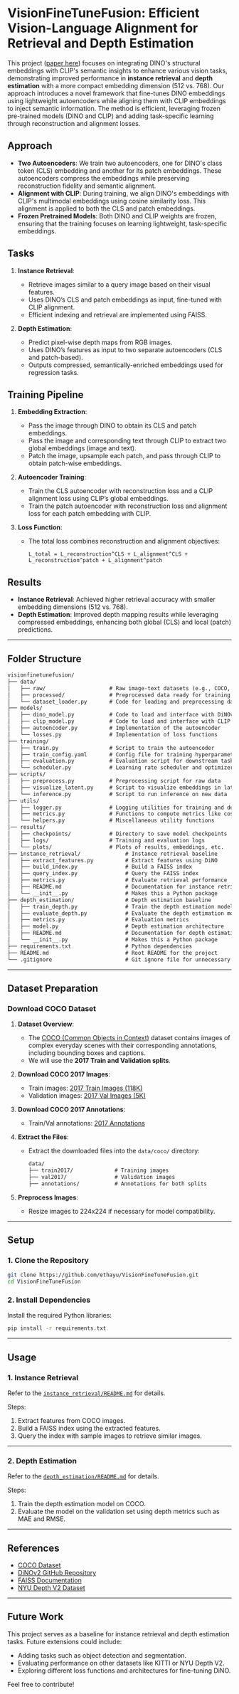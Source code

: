 # VisionFineTuneFusion: Efficient Vision-Language Alignment for Retrieval and Depth Estimation

This project ([paper here](paper.pdf)) focuses on integrating DINO's structural embeddings with CLIP's semantic insights to enhance various vision tasks, demonstrating improved performance in **instance retrieval** and **depth estimation** with a more compact embedding dimension (512 vs. 768). Our approach introduces a novel framework that fine-tunes DINO embeddings using lightweight autoencoders while aligning them with CLIP embeddings to inject semantic information. The method is efficient, leveraging frozen pre-trained models (DINO and CLIP) and adding task-specific learning through reconstruction and alignment losses.

## Approach

- **Two Autoencoders**: We train two autoencoders, one for DINO's class token (CLS) embedding and another for its patch embeddings. These autoencoders compress the embeddings while preserving reconstruction fidelity and semantic alignment.
- **Alignment with CLIP**: During training, we align DINO's embeddings with CLIP's multimodal embeddings using cosine similarity loss. This alignment is applied to both the CLS and patch embeddings.
- **Frozen Pretrained Models**: Both DINO and CLIP weights are frozen, ensuring that the training focuses on learning lightweight, task-specific embeddings.

## Tasks

1. **Instance Retrieval**:
   - Retrieve images similar to a query image based on their visual features.
   - Uses DINO’s CLS and patch embeddings as input, fine-tuned with CLIP alignment.
   - Efficient indexing and retrieval are implemented using FAISS.

2. **Depth Estimation**:
   - Predict pixel-wise depth maps from RGB images.
   - Uses DINO’s features as input to two separate autoencoders (CLS and patch-based).
   - Outputs compressed, semantically-enriched embeddings used for regression tasks.

## Training Pipeline

1. **Embedding Extraction**:
   - Pass the image through DINO to obtain its CLS and patch embeddings.
   - Pass the image and corresponding text through CLIP to extract two global embeddings (image and text).
   - Patch the image, upsample each patch, and pass through CLIP to obtain patch-wise embeddings.

2. **Autoencoder Training**:
   - Train the CLS autoencoder with reconstruction loss and a CLIP alignment loss using CLIP’s global embeddings.
   - Train the patch autoencoder with reconstruction loss and alignment loss for each patch embedding with CLIP.

3. **Loss Function**:
   - The total loss combines reconstruction and alignment objectives:
     ```
     L_total = L_reconstruction^CLS + L_alignment^CLS + L_reconstruction^patch + L_alignment^patch
     ```

## Results

- **Instance Retrieval**: Achieved higher retrieval accuracy with smaller embedding dimensions (512 vs. 768).
- **Depth Estimation**: Improved depth mapping results while leveraging compressed embeddings, enhancing both global (CLS) and local (patch) predictions.
---

## Folder Structure
```markdown
visionfinetunefusion/
├── data/
│   ├── raw/                    # Raw image-text datasets (e.g., COCO, LAION)
│   ├── processed/              # Preprocessed data ready for training
│   └── dataset_loader.py       # Code for loading and preprocessing datasets
├── models/
│   ├── dino_model.py           # Code to load and interface with DiNOv2
│   ├── clip_model.py           # Code to load and interface with CLIP
│   ├── autoencoder.py          # Implementation of the autoencoder
│   └── losses.py               # Implementation of loss functions
├── training/
│   ├── train.py                # Script to train the autoencoder
│   ├── train_config.yaml       # Config file for training hyperparameters
│   ├── evaluation.py           # Evaluation script for downstream tasks
│   └── scheduler.py            # Learning rate scheduler and optimizer setup
├── scripts/
│   ├── preprocess.py           # Preprocessing script for raw data
│   ├── visualize_latent.py     # Script to visualize embeddings in latent space
│   └── inference.py            # Script to run inference on new data
├── utils/
│   ├── logger.py               # Logging utilities for training and debugging
│   ├── metrics.py              # Functions to compute metrics like cosine similarity
│   └── helpers.py              # Miscellaneous utility functions
│── results/
│   ├── checkpoints/            # Directory to save model checkpoints
│   ├── logs/                   # Training and evaluation logs
│   └── plots/                  # Plots of results, embeddings, etc.
├── instance_retrieval/              # Instance retrieval baseline
│   ├── extract_features.py          # Extract features using DiNO
│   ├── build_index.py               # Build a FAISS index
│   ├── query_index.py               # Query the FAISS index
│   ├── metrics.py                   # Evaluate retrieval performance
│   ├── README.md                    # Documentation for instance retrieval
│   └── __init__.py                  # Makes this a Python package
├── depth_estimation/                # Depth estimation baseline
│   ├── train_depth.py               # Train the depth estimation model
│   ├── evaluate_depth.py            # Evaluate the depth estimation model
│   ├── metrics.py                   # Evaluation metrics
│   ├── model.py                     # Depth estimation architecture
│   ├── README.md                    # Documentation for depth estimation
│   └── __init__.py                  # Makes this a Python package
├── requirements.txt                 # Python dependencies
├── README.md                        # Root README for the project
└── .gitignore                       # Git ignore file for unnecessary files
```
---

## Dataset Preparation

### Download COCO Dataset

1. **Dataset Overview**:
   - The [COCO (Common Objects in Context)](https://cocodataset.org/) dataset contains images of complex everyday scenes with their corresponding annotations, including bounding boxes and captions.
   - We will use the **2017 Train and Validation splits**.

2. **Download COCO 2017 Images**:
   - Train images: [2017 Train Images (118K)](http://images.cocodataset.org/zips/train2017.zip)
   - Validation images: [2017 Val Images (5K)](http://images.cocodataset.org/zips/val2017.zip)

3. **Download COCO 2017 Annotations**:
   - Train/Val annotations: [2017 Annotations](http://images.cocodataset.org/annotations/annotations_trainval2017.zip)

4. **Extract the Files**:
   - Extract the downloaded files into the `data/coco/` directory:
     ```markdown
     data/
     ├── train2017/             # Training images
     ├── val2017/               # Validation images
     ├── annotations/           # Annotations for both splits
     ```

5. **Preprocess Images**:
   - Resize images to 224x224 if necessary for model compatibility.

---

## Setup

### 1. Clone the Repository
```bash
git clone https://github.com/ethayu/VisionFineTuneFusion.git
cd VisionFineTuneFusion
```

### 2. Install Dependencies
Install the required Python libraries:
```bash
pip install -r requirements.txt
```

---

## Usage

### 1. Instance Retrieval

Refer to the [`instance_retrieval/README.md`](./instance_retrieval/README.md) for details.

Steps:
1. Extract features from COCO images.
2. Build a FAISS index using the extracted features.
3. Query the index with sample images to retrieve similar images.

---

### 2. Depth Estimation

Refer to the [`depth_estimation/README.md`](./depth_estimation/README.md) for details.

Steps:
1. Train the depth estimation model on COCO.
2. Evaluate the model on the validation set using depth metrics such as MAE and RMSE.

---

## References

- [COCO Dataset](https://cocodataset.org/)
- [DiNOv2 GitHub Repository](https://github.com/facebookresearch/dinov2)
- [FAISS Documentation](https://github.com/facebookresearch/faiss)
- [NYU Depth V2 Dataset](https://cs.nyu.edu/~silberman/datasets/nyu_depth_v2.html)

---

## Future Work

This project serves as a baseline for instance retrieval and depth estimation tasks. Future extensions could include:
- Adding tasks such as object detection and segmentation.
- Evaluating performance on other datasets like KITTI or NYU Depth V2.
- Exploring different loss functions and architectures for fine-tuning DiNO.

Feel free to contribute!
